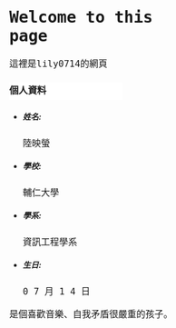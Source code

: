 
<style>
.infor{
background-color:#FFFFFF;
width:200px;
height:30px;
align
}
h1 {
    font-family: Lobster, Monospace;
  }

p {
    font-size: 16px;
    font-family: Monospace;
  }
.body{
   background-attachment:fixed
   background-image:url(http://lily0714.github.io/IMG_20170214_201651.jpg); 
   background-position:center center;
   width:300px;
   height:700px;
   background-repeat:no-repeat;
   
}
</style>
<body class="body">
<h1 class="title">Welcome to this page</h1>
<p class="subtitle">這裡是lily0714的網頁</p>
<h3 class="infor">個人資料</h3>
<ul>
<li><h5>姓名:</h5><p>陸映螢</p></li>
<li><h5>學校:</h5><p>輔仁大學</p></li>
<li><h5>學系:</h5><p>資訊工程學系</p></li>
<li><h5>生日:</h5><p> 0 7 月 1 4 日</p></li>
</ul>
<p>是個喜歡音樂、自我矛盾很嚴重的孩子。</p>
</body>
</div>
